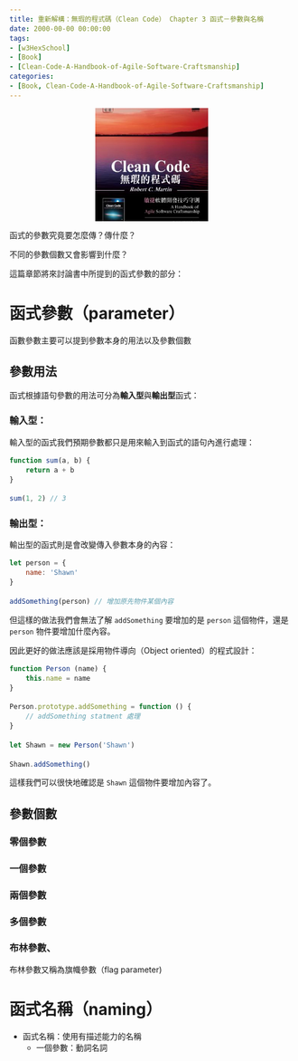 ```yaml
---
title: 重新解構：無瑕的程式碼（Clean Code） Chapter 3 函式－參數與名稱
date: 2000-00-00 00:00:00
tags:
- [w3HexSchool]
- [Book]
- [Clean-Code-A-Handbook-of-Agile-Software-Craftsmanship]
categories: 
- [Book, Clean-Code-A-Handbook-of-Agile-Software-Craftsmanship]
---
```


<div style="display:flex;justify-content:center;">
  <img style="object-fit:cover;" src='/images/Book/Clean-Code-A-Handbook-of-Agile-Software-Craftsmanship.jpg' width='200px' height='200px' />
</div>

函式的參數究竟要怎麼傳？傳什麼？

不同的參數個數又會影響到什麼？

這篇章節將來討論書中所提到的函式參數的部分：

<!--more-->

# 函式參數（parameter）
函數參數主要可以提到參數本身的用法以及參數個數

## 參數用法
函式根據語句參數的用法可分為**輸入型**與**輸出型**函式：

### 輸入型：
輸入型的函式我們預期參數都只是用來輸入到函式的語句內進行處理：

```js
function sum(a, b) {
    return a + b
}

sum(1, 2) // 3
```

### 輸出型：
輸出型的函式則是會改變傳入參數本身的內容：

```js
let person = {
    name: 'Shawn'
}

addSomething(person) // 增加原先物件某個內容
```

但這樣的做法我們會無法了解 `addSomething` 要增加的是 `person` 這個物件，還是 `person` 物件要增加什麼內容。

因此更好的做法應該是採用物件導向（Object oriented）的程式設計：

```js
function Person (name) {
    this.name = name
}

Person.prototype.addSomething = function () {
    // addSomething statment 處理
}

let Shawn = new Person('Shawn')

Shawn.addSomething()
```

這樣我們可以很快地確認是 `Shawn` 這個物件要增加內容了。

## 參數個數

### 零個參數

### 一個參數

### 兩個參數

### 多個參數

### 布林參數、
布林參數又稱為旗幟參數（flag parameter)












# 函式名稱（naming）
- 函式名稱：使用有描述能力的名稱
    - 一個參數：動詞名詞